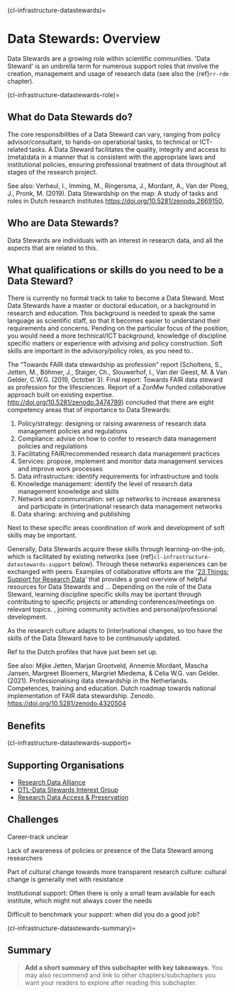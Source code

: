 (cl-infrastructure-datastewards)=
# Data Stewards: Overview

Data Stewards are a growing role within scientific communities.
'Data Steward' is an umbrella term for numerous support roles that involve the creation, management and usage of research data (see also the {ref}`rr-rdm` chapter). 


(cl-infrastructure-datastewards-role)=
## What do Data Stewards do? 
The core responsibilities of a Data Steward can vary, ranging from policy advisor/consultant, to hands-on operational tasks, to technical or ICT-related tasks. 
A Data Steward facilitates the quality, integrity and access to (meta)data in a manner that is consistent with the appropriate laws and institutional policies, ensuring professional treatment of data throughout all stages of the research project. 

See also: Verheul, I., Imming, M., Ringersma, J., Mordant, A., Van der Ploeg, J., Pronk, M. (2019). Data Stewardship on the map: A study of tasks and roles in Dutch research institutes https://doi.org/10.5281/zenodo.2669150, 

## Who are Data Stewards?
Data Stewards are individuals with an interest in research data, and all the aspects that are related to this. 


## What qualifications or skills do you need to be a Data Steward? 
There is currently no formal track to take to become a Data Steward. Most Data Stewards have a master or doctoral education, or a background in research and education. 
This background is needed to speak the same language as scientific staff, so that it becomes easier to understand their requirements and concerns. 
Pending on the particular focus of the position, you would need a more technical/ICT background, knowledge of discipline specific matters or experience with advising and policy construction. 
Soft skills are important in the advisory/policy roles, as you need to..

The “Towards FAIR data stewardship as profession” report (Scholtens, S., Jetten, M., Böhmer, J., Staiger, Ch., Slouwerhof, I., Van der Geest, M. & Van Gelder, C.W.G. (2019, October 3). Final report: Towards FAIR data steward as profession for the lifesciences. Report of a ZonMw funded collaborative approach built on existing expertise. http://doi.org/10.5281/zenodo.3474789) concluded that there are eight competency areas that of importance to Data Stewards: 
1. Policy/strategy: designing or raising awareness of research data management policies and regulations
2. Compliance: advise on how to confer to research data management policies and regulations
3. Facilitating FAIR/recommended research data management practices
4. Services: propose, implement and monitor data management services and improve work processes
5. Data infrastructure: identify requirements for infrastructure and tools
6. Knowledge management: identify the level of research data management knowledge and skills
7. Network and communication: set up networks to increase awareness and participate in (inter)national research data management networks
8. Data sharing: archiving and publishing

Next to these specific areas coordination of work and development of soft skills may be important. 

Generally, Data Stewards acquire these skills through learning-on-the-job, which is facilitated by existing networks (see {ref}`cl-infrastructure-datastewards-support` below). 
Through these networks experiences can be exchanged with peers. 
Examples of collaborative efforts are the '[23 Things: Support for Research Data](https://doi.org/10.5281/zenodo.3465896)' that provides a good overview of helpful resources for Data Stewards and ... 
Depending on the role of the Data Steward, learning discipline specific skills may be iportant through contributing to specific projects or attending conferences/meetings on relevant topics. 
, joining community activities and personal/professional development. 

As the research culture adapts to (inter)national changes, so too have the skills of the Data Steward have to be continuously updated. 

Ref to the Dutch profiles that have just been set up.

See also:  Mijke Jetten, Marjan Grootveld, Annemie Mordant, Mascha Jansen, Margreet Bloemers, Margriet Miedema, & Celia W.G. van Gelder. (2021). Professionalising data stewardship in the Netherlands. Competences, training and education. Dutch roadmap towards national implementation of FAIR data stewardship. Zenodo. 
https://doi.org/10.5281/zenodo.4320504

## Benefits 

(cl-infrastructure-datastewards-support)=
## Supporting Organisations
* [Research Data Alliance](https://www.rd-alliance.org/)
* [DTL-Data Stewards Interest Group](https://www.dtls.nl/about/community/interest-groups/data-stewards-interest-group/)
* [Research Data Access & Preservation](https://rdapassociation.org/)

## Challenges 
Career-track unclear

Lack of awareness of policies or presence of the Data Steward among researchers

Part of cultural change towards more  transparent research culture: cultural change is generally met with resistance

Institutional support: Often there is only a small team available for each institute, which might not always cover the needs

Difficult to benchmark your support: when did you do a good job?


(cl-infrastructure-datastewards-summary)=
## Summary

> **Add a short summary of this subchapter with key takeaways.**
> You may also recommend and link to other chapters/subchapters you want your readers to explore after reading this subchapter.




<!-- 
> See the [style guide](https://the-turing-way.netlify.app/community-handbook/style/style-crossref.html) for The Turing Way's recommendations on cross referencing.
> To include an image in your writing, use the MyST directive shown below. 
> Remember to add your image to the `figures` [folder](https://github.com/alan-turing-institute/the-turing-way/tree/main/book/website/figures) and use the correct path, else it will not be displayed.

```{figure} ../../figures/image-name.png
---
name: image-name
alt: describe your image for readers who rely on screen readers
---
Your image caption here
```

> To include code blocks, simply enclose your code in three sets of backticks shown below.

```
def simple_function():
    pass
```

> To include an admonition or to highlight a block of text that exists slightly apart from the narrative of your section, use the directive shown below. Jupyter Book's [documentation](https://jupyterbook.org/content/content-blocks.html#) has other useful examples.

```{note}
Here is a note!
```




<!-- IMPORTANT!

- Use this template to create your chapter's subchapters.
- Refrain from writing very long subchapters as readers may be unwilling to read them. Rather, you should split long subchapters into smaller subchapters if necessary.



BEFORE YOU GO

- Have a look at the Style Guide and the Maintaining Consistency chapters to ensure that you have followed the relevant recommendations on
  - Avoiding HTML
  - Consecutive headers
  - Labels and cross referencing
  - Using images
  - Latin abbreviations
  - References and citations
  - Title casing
  - Matching headers with reference in table of content

-->
